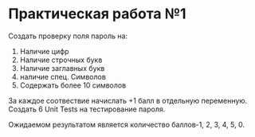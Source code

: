 # Практическая работа №1
Создать проверку поля пароль на:
1. Наличие цифр 
2. Наличие строчных букв
3. Наличие заглавных букв
4. наличие спец. Символов
5. Содержать более 10 символов
   
За каждое соотвествие начислать +1 балл в отдельную переменную. Создать 6 Unit Tests на тестирование пароля.

Ожидаемом результатом является количество баллов-1, 2, 3, 4, 5, 0.
